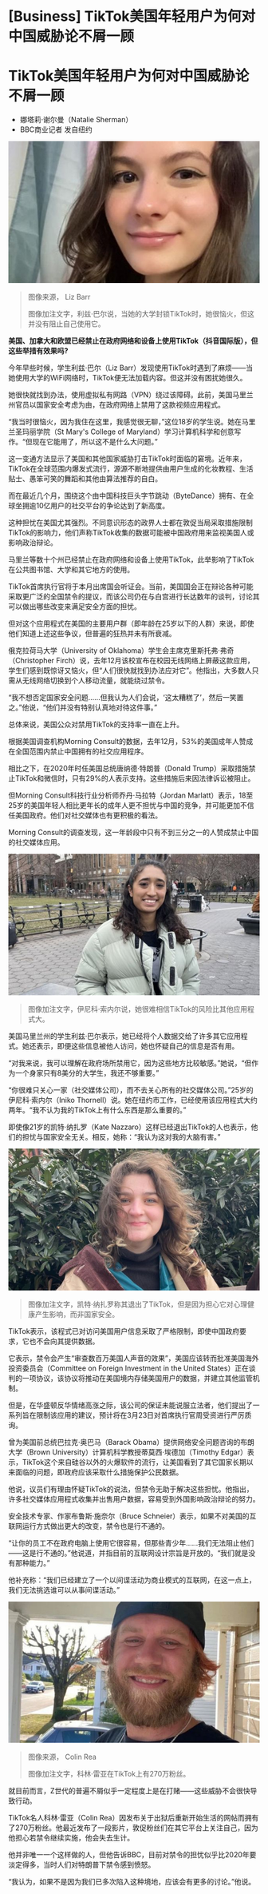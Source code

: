 # [Business] TikTok美国年轻用户为何对中国威胁论不屑一顾

#  TikTok美国年轻用户为何对中国威胁论不屑一顾

  * 娜塔莉·谢尔曼（Natalie Sherman） 
  * BBC商业记者 发自纽约 


![Liz Barr](_128940241_b034d2f1-e5a1-4a71-8fd0-347f96408c1b.jpg)

> 图像来源，  Liz Barr
>
> 图像加注文字，利兹·巴尔说，当她的大学封锁TikTok时，她很恼火，但这并没有阻止自己使用它。

**美国、加拿大和欧盟已经禁止在政府网络和设备上使用TikTok（抖音国际版），但这些举措有效果吗?**

今年早些时候，学生利兹·巴尔（Liz Barr）发现使用TikTok时遇到了麻烦——当她使用大学的WiFi网络时，TikTok便无法加载内容。但这并没有困扰她很久。

她很快就找到办法，使用虚拟私有网路（VPN）绕过该障碍。此前，美国马里兰州官员以国家安全考虑为由，在政府网络上禁用了这款视频应用程式。

“我当时很恼火，因为我住在这里，我感觉很无聊，”这位18岁的学生说。她在马里兰圣玛丽学院（St Mary's College of Maryland）学习计算机科学和创意写作。“但现在它能用了，所以这不是什么大问题。”

这一变通方法显示了美国和其他国家威胁打击TikTok时面临的窘境。近年来，TikTok在全球范围内爆发式流行，源源不断地提供由用户生成的化妆教程、生活贴士、愚笨可笑的舞蹈和其他由算法推荐的自白。

而在最近几个月，围绕这个由中国科技巨头字节跳动（ByteDance）拥有、在全球坐拥逾10亿用户的社交平台的争论达到了新高度。

这种担忧在美国尤其强烈。不同意识形态的政界人士都在敦促当局采取措施限制TikTok的影响力，他们声称TikTok收集的数据可能被中国政府用来监视美国人或影响政治辩论。

马里兰等数十个州已经禁止在政府网络和设备上使用TikTok，此举影响了TikTok在公共图书馆、大学和其它地方的使用。

TikTok首席执行官将于本月出席国会听证会。当前，美国国会正在辩论各种可能采取更广泛的全国禁令的提议，而该公司仍在与白宫进行长达数年的谈判，讨论其可以做出哪些改变来满足安全方面的担忧。

但对这个应用程式在美国的主要用户群（即年龄在25岁以下的人群）来说，即使他们知道上述这些争议，但普遍的狂热并未有所衰减。

俄克拉荷马大学（University of Oklahoma）学生会主席克里斯托弗·弗奇（Christopher Firch）说，去年12月该校宣布在校园无线网络上屏蔽这款应用，学生们感到既惊讶又恼火，但“人们很快就找到办法应对它”。他指出，大多数人只需从无线网络切换到个人移动流量，就能绕过禁令。

“我不想否定国家安全问题……但我认为人们会说，‘这太糟糕了’，然后一笑置之。”他说，“他们并没有特别认真地对待这件事。”

总体来说，美国公众对禁用TikTok的支持率一直在上升。

根据美国调查机构Morning Consult的数据，去年12月，53%的美国成年人赞成在全国范围内禁止中国拥有的社交应用程序。

相比之下，在2020年时任美国总统唐纳德·特朗普（Donald Trump）采取措施禁止TikTok和微信时，只有29%的人表示支持。这些措施后来因法律诉讼被阻止。

但Morning Consult科技行业分析师乔丹·马拉特（Jordan Marlatt）表示，18至25岁的美国年轻人相比更年长的成年人更不担忧与中国的竞争，并可能更加不信任美国政府。他们对社交媒体也有更积极的看法。

Morning Consult的调查发现，这一年龄段中只有不到三分之一的人赞成禁止中国的社交媒体应用。

![Iniko Thornell](_128880817_img-9212.jpg)

> 图像加注文字，伊尼科·索内尔说，她很难相信TikTok的风险比其他应用程式大。

美国马里兰州的学生利兹·巴尔表示，她已经将个人数据交给了许多其它应用程式。她还表示，即便这些信息被他人访问，她也怀疑自己的信息是否有用。

“对我来说，我可以理解在政府场所禁用它，因为这些地方比较敏感。”她说，“但作为一个身家只有8美分的大学生，我还不够重要。”

“你很难只关心一家（社交媒体公司），而不去关心所有的社交媒体公司。”25岁的伊尼科·索内尔（Iniko Thornell）说。她在纽约市工作，已经使用该应用程式大约两年。“我不认为我的TikTok上有什么东西是那么重要的。”

即使像21岁的凯特·纳扎罗（Kate Nazzaro）这样已经退出TikTok的人也表示，他们的担忧与国家安全无关。相反，她称：“我认为这对我的大脑有害。”

![Kate Nazzaro](_128880820_whatsubject.jpg)

> 图像加注文字，凯特·纳扎罗称其退出了TikTok，但是因为担心它对心理健康产生影响，而非国家安全。

TikTok表示，该程式已对访问美国用户信息采取了严格限制，即使中国政府要求，它也不会向其提供数据。

它表示，禁令会产生“审查数百万美国人声音的效果”，美国应该转而批准美国海外投资委员会（Committee on Foreign Investment in the United States）正在谈判的一项协议，该协议将推动在美国境内存储美国用户的数据，并建立其他监管机制。

但是，在华盛顿反华情绪高涨之际，该公司的保证未能说服立法者，他们提出了一系列旨在限制该应用的建议，预计将在3月23日对首席执行官周受资进行严厉质询。

曾为美国前总统巴拉克·奥巴马（Barack Obama）提供网络安全问题咨询的布朗大学（Brown University）计算机科学教授蒂莫西·埃德加（Timothy Edgar）表示，TikTok这个来自硅谷以外的火爆软件的流行，让美国看到了其它国家长期以来面临的问题，即政府应该采取什么措施保护公民数据。

他说，议员们有理由怀疑TikTok的说法，但禁令无助于解决这些担忧。他指出，许多社交媒体应用程式收集并出售用户数据，容易受到外国影响政治辩论的努力。

安全技术专家、作家布鲁斯·施奈尔（Bruce Schneier）表示，如果不对美国的互联网运行方式做出更大的改变，禁令也是行不通的。

“让你的员工不在政府电脑上使用它很容易，但那些青少年……我们无法阻止他们——这是行不通的。”他说道，并指目前的互联网设计宗旨是开放的。“我们就是没有那种能力。”

他补充称：“我们已经建立了一个以间谍活动为商业模式的互联网，在这一点上，我们无法挑选谁可以从事间谍活动。”

![Colin Rea](_128882107_whatsubject.jpg)

> 图像来源，  Colin Rea
>
> 图像加注文字，科林·雷亚在TikTok上有270万粉丝。

就目前而言，Z世代的普遍不屑似乎一定程度上是在打赌——这些威胁不会很快导致行动。

TikTok名人科林·雷亚（Colin Rea）因发布关于出狱后重新开始生活的网帖而拥有了270万粉丝。他最近发布了一段影片，敦促粉丝们在其它平台上关注自己，因为他担心若禁令继续实施，他会失去生计。

他并非唯一一个这样做的人，但他告诉BBC，目前对禁令的担忧似乎比2020年要淡定得多，当时人们对特朗普下禁令感到愤怒。

“我认为，如果不是因为我们已多次陷入这种境地，应该会有更多的讨论。”他说。


